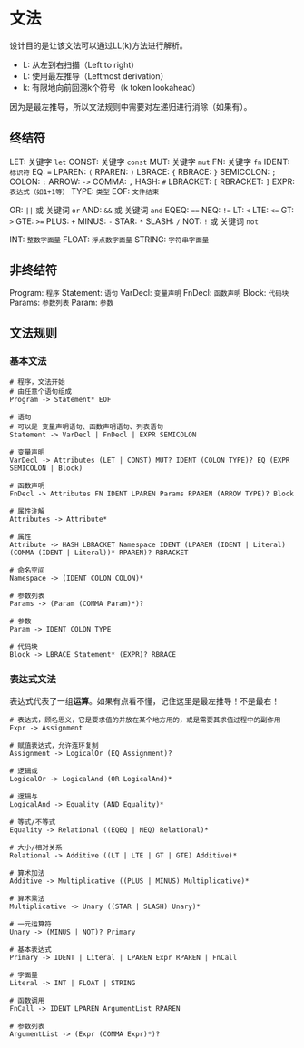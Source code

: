 # 文法

设计目的是让该文法可以通过LL(k)方法进行解析。

- L: 从左到右扫描（Left to right）
- L: 使用最左推导（Leftmost derivation）
- k: 有限地向前回溯k个符号（k token lookahead）

因为是最左推导，所以文法规则中需要对左递归进行消除（如果有）。

## 终结符

LET: 关键字 `let`
CONST: 关键字 `const`
MUT: 关键字 `mut`
FN: 关键字 `fn`
IDENT: `标识符`
EQ: `=`
LPAREN: `(`
RPAREN: `)`
LBRACE: `{`
RBRACE: `}`
SEMICOLON: `;`
COLON: `:`
ARROW: `->`
COMMA: `,`
HASH: `#`
LBRACKET: `[`
RBRACKET: `]`
EXPR: `表达式（如1+1等）`
TYPE: `类型`
EOF: `文件结束`

OR: `||` 或 关键词 `or`
AND: `&&` 或 关键词 `and`
EQEQ: `==`
NEQ: `!=`
LT: `<`
LTE: `<=`
GT: `>`
GTE: `>=`
PLUS: `+`
MINUS: `-`
STAR: `*`
SLASH: `/`
NOT: `!` 或 关键词 `not`

INT: `整数字面量`
FLOAT: `浮点数字面量`
STRING: `字符串字面量`

## 非终结符

Program: `程序`
Statement: `语句`
VarDecl: `变量声明`
FnDecl: `函数声明`
Block: `代码块`
Params: `参数列表`
Param: `参数`

## 文法规则

### 基本文法

```
# 程序，文法开始
# 由任意个语句组成
Program -> Statement* EOF

# 语句
# 可以是 变量声明语句、函数声明语句、列表语句
Statement -> VarDecl | FnDecl | EXPR SEMICOLON

# 变量声明
VarDecl -> Attributes (LET | CONST) MUT? IDENT (COLON TYPE)? EQ (EXPR SEMICOLON | Block)

# 函数声明
FnDecl -> Attributes FN IDENT LPAREN Params RPAREN (ARROW TYPE)? Block

# 属性注解
Attributes -> Attribute*

# 属性
Attribute -> HASH LBRACKET Namespace IDENT (LPAREN (IDENT | Literal) (COMMA (IDENT | Literal))* RPAREN)? RBRACKET

# 命名空间
Namespace -> (IDENT COLON COLON)*

# 参数列表
Params -> (Param (COMMA Param)*)?

# 参数
Param -> IDENT COLON TYPE

# 代码块
Block -> LBRACE Statement* (EXPR)? RBRACE
```

### 表达式文法

表达式代表了一组**运算**。如果有点看不懂，记住这里是最左推导！不是最右！

```
# 表达式，顾名思义，它是要求值的并放在某个地方用的，或是需要其求值过程中的副作用
Expr -> Assignment

# 赋值表达式，允许连环复制
Assignment -> LogicalOr (EQ Assignment)?

# 逻辑或
LogicalOr -> LogicalAnd (OR LogicalAnd)*

# 逻辑与
LogicalAnd -> Equality (AND Equality)*

# 等式/不等式
Equality -> Relational ((EQEQ | NEQ) Relational)*

# 大小/相对关系
Relational -> Additive ((LT | LTE | GT | GTE) Additive)*

# 算术加法
Additive -> Multiplicative ((PLUS | MINUS) Multiplicative)*

# 算术乘法
Multiplicative -> Unary ((STAR | SLASH) Unary)*

# 一元运算符
Unary -> (MINUS | NOT)? Primary

# 基本表达式
Primary -> IDENT | Literal | LPAREN Expr RPAREN | FnCall

# 字面量
Literal -> INT | FLOAT | STRING

# 函数调用
FnCall -> IDENT LPAREN ArgumentList RPAREN

# 参数列表
ArgumentList -> (Expr (COMMA Expr)*)?
```
